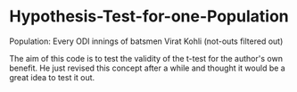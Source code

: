 # Hypothesis-Test-for-one-Population

Population: Every ODI innings of batsmen Virat Kohli (not-outs filtered out)

The aim of this code is to test the validity of the t-test for the author's own benefit. He just revised this concept after a while and thought it would be a great idea to test it out. 

